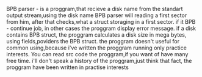 BPB parser - is a proggram,that recieve a disk name from the standart output stream,using the disk name BPB parser will reading a first sector from him, after that checks,what a struct storaging  in a first sector. if  it  BPB - continue job, in other cases the proggram display error message. if a disk contains BPB struct, the proggram calculates a disk size in mega bytes, using fields,poviders the BPB struct. the proggram doesn't useful for common using,because i've written the proggram running only practice interests. You can read src code the proggram,if you want of have many  free time. i'll don't speak a history of the proggram,just think  that fact,  the proggram  have been written in practise interests
